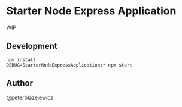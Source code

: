 # Starter Node Express Application

WIP

## Development

```
npm install
DEBUG=StarterNodeExpressApplication:* npm start
```

## Author
@peterblazejewicz